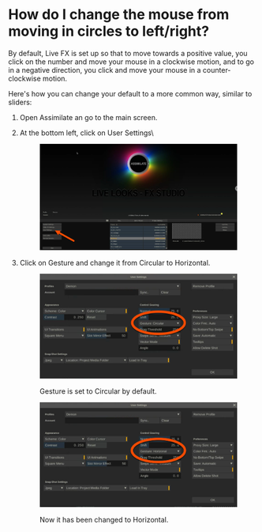 # How do I change the mouse from moving in circles to left/right?

By default, Live FX is set up so that to move towards a positive value, you click on the number and move your mouse in a clockwise motion, and to go in a negative direction, you click and move your mouse in a counter-clockwise motion.&#x20;

Here's how you can change your default to a more common way, similar to sliders:

1. Open Assimilate an go to the main screen.
2.  At the bottom left, click on User Settings\


    <figure><img src="../.gitbook/assets/image (4) (1).png" alt=""><figcaption></figcaption></figure>
3.  Click on Gesture and change it from Circular to Horizontal.

    <figure><img src="../.gitbook/assets/image (5) (1).png" alt=""><figcaption><p>Gesture is set to Circular by default.</p></figcaption></figure>

    <figure><img src="../.gitbook/assets/image (6) (1).png" alt=""><figcaption><p>Now it has been changed to Horizontal.</p></figcaption></figure>
